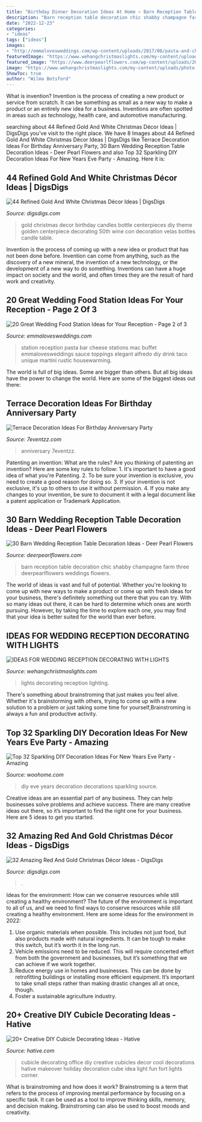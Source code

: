 ```yaml
---
title: "Birthday Dinner Decoration Ideas At Home ~ Barn Reception Table Decoration Chic Shabby Champagne Farm Three Deerpearlflowers Weddings Flowers"
description: "Barn reception table decoration chic shabby champagne farm three deerpearlflowers weddings flowers"
date: "2022-12-23"
categories:
- "ideas"
tags: ["ideas"]
images:
- "http://emmalovesweddings.com/wp-content/uploads/2017/08/pasta-and-cheese-wedding-food-station-ideas.jpg"
featuredImage: "https://www.wehangchristmaslights.com/my-content/uploads/photo-gallery/f0118ae9a4c96706a7f24bdc38fdc990.jpg"
featured_image: "https://www.deerpearlflowers.com/wp-content/uploads/2015/04/Shabby-chic-barn-reception.jpg"
image: "https://www.wehangchristmaslights.com/my-content/uploads/photo-gallery/f0118ae9a4c96706a7f24bdc38fdc990.jpg"
ShowToc: true
author: "Wilma Botsford"
---
```



What is invention?
Invention is the process of creating a new product or service from scratch. It can be something as small as a new way to make a product or an entirely new idea for a business. Inventions are often spotted in areas such as technology, health care, and automotive manufacturing.

	

		
searching about 44 Refined Gold And White Christmas Décor Ideas | DigsDigs you've visit to the right place. We have 8 Images about 44 Refined Gold And White Christmas Décor Ideas | DigsDigs like Terrace Decoration Ideas For Birthday Anniversary Party, 30 Barn Wedding Reception Table Decoration Ideas - Deer Pearl Flowers and also Top 32 Sparkling DIY Decoration Ideas For New Years Eve Party - Amazing. Here it is:
		
    
## 44 Refined Gold And White Christmas Décor Ideas | DigsDigs

<img loading=lazy src="http://www.digsdigs.com/photos/refined-gold-and-white-christmas-decor-ideas-28.jpg" onerror="this.onerror=null;this.src='https://tse1.mm.bing.net/th?id=OIP.TGjA7hAch1LiAmPF77A5FwHaLI&amp;pid=15.1';" alt="44 Refined Gold And White Christmas Décor Ideas | DigsDigs">

_Source: digsdigs.com_

>gold christmas decor birthday candles bottle centerpieces diy theme golden centerpiece decorating 50th wine con decoration velas bottles candle table. 

	

Invention is the process of coming up with a new idea or product that has not been done before. Invention can come from anything, such as the discovery of a new mineral, the invention of a new technology, or the development of a new way to do something. Inventions can have a huge impact on society and the world, and often times they are the result of hard work and creativity.

    
## 20 Great Wedding Food Station Ideas For Your Reception - Page 2 Of 3

<img loading=lazy src="http://emmalovesweddings.com/wp-content/uploads/2017/08/pasta-and-cheese-wedding-food-station-ideas.jpg" onerror="this.onerror=null;this.src='https://tse3.mm.bing.net/th?id=OIP.84_DDyi7dx7htv0HeD9LqgHaLH&amp;pid=15.1';" alt="20 Great Wedding Food Station Ideas for Your Reception - Page 2 of 3">

_Source: emmalovesweddings.com_

>station reception pasta bar cheese stations mac buffet emmalovesweddings sauce toppings elegant alfredo diy drink taco unique martini rustic housewarming. 

	

The world is full of big ideas. Some are bigger than others. But all big ideas have the power to change the world. Here are some of the biggest ideas out there:

    
## Terrace Decoration Ideas For Birthday Anniversary Party

<img loading=lazy src="https://www.7eventzz.com/blog/wp-content/uploads/2021/08/159262501_544683403168176_6713189278143124388_n-820x1024.jpg" onerror="this.onerror=null;this.src='https://tse4.mm.bing.net/th?id=OIP.aDkyV3U5Q2SxCoclMXnOMAHaJP&amp;pid=15.1';" alt="Terrace Decoration Ideas For Birthday Anniversary Party">

_Source: 7eventzz.com_

>anniversary 7eventzz. 

	

Patenting an invention: What are the rules?
Are you thinking of patenting an invention? Here are some key rules to follow: 1. It's important to have a good idea of what you're Patenting. 
2. To be sure your invention is exclusive, you need to create a good reason for doing so. 
3. If your invention is not exclusive, it's up to others to use it without permission. 4. If you make any changes to your invention, be sure to document it with a legal document like a patent application or Trademark Application. 
    
## 30 Barn Wedding Reception Table Decoration Ideas - Deer Pearl Flowers

<img loading=lazy src="https://www.deerpearlflowers.com/wp-content/uploads/2015/04/Shabby-chic-barn-reception.jpg" onerror="this.onerror=null;this.src='https://tse1.mm.bing.net/th?id=OIP.QR7FeUOwGldpHLyQ1RvbIQHaLG&amp;pid=15.1';" alt="30 Barn Wedding Reception Table Decoration Ideas - Deer Pearl Flowers">

_Source: deerpearlflowers.com_

>barn reception table decoration chic shabby champagne farm three deerpearlflowers weddings flowers. 

	

The world of ideas is vast and full of potential. Whether you're looking to come up with new ways to make a product or come up with fresh ideas for your business, there's definitely something out there that you can try. With so many ideas out there, it can be hard to determine which ones are worth pursuing. However, by taking the time to explore each one, you may find that your idea is better suited for the world than ever before.

    
## IDEAS FOR WEDDING RECEPTION DECORATING WITH LIGHTS

<img loading=lazy src="https://www.wehangchristmaslights.com/my-content/uploads/photo-gallery/f0118ae9a4c96706a7f24bdc38fdc990.jpg" onerror="this.onerror=null;this.src='https://tse3.mm.bing.net/th?id=OIP.-nEnL6qHd5cWZVubYwg09AHaJQ&amp;pid=15.1';" alt="IDEAS FOR WEDDING RECEPTION DECORATING WITH LIGHTS">

_Source: wehangchristmaslights.com_

>lights decorating reception lighting. 

	

There's something about brainstroming that just makes you feel alive. Whether it's brainstorming with others, trying to come up with a new solution to a problem or just taking some time for yourself,Brainstroming is always a fun and productive activity.

    
## Top 32 Sparkling DIY Decoration Ideas For New Years Eve Party - Amazing

<img loading=lazy src="https://www.woohome.com/wp-content/uploads/2013/12/diy-new-year-eve-decorations-20.jpg" onerror="this.onerror=null;this.src='https://tse3.mm.bing.net/th?id=OIP.o9Nc2ChZElrNrT0siW87FQHaLE&amp;pid=15.1';" alt="Top 32 Sparkling DIY Decoration Ideas For New Years Eve Party - Amazing">

_Source: woohome.com_

>diy eve years decoration decorations sparkling source. 

	

Creative ideas are an essential part of any business. They can help businesses solve problems and achieve success. There are many creative ideas out there, so it’s important to find the right one for your business. Here are 5 ideas to get you started.

    
## 32 Amazing Red And Gold Christmas Décor Ideas - DigsDigs

<img loading=lazy src="https://www.digsdigs.com/photos/amazing-red-and-gold-christmas-decor-ideas-25.jpg" onerror="this.onerror=null;this.src='https://tse1.mm.bing.net/th?id=OIP.slXgpLLSbQ6UZS7-WfBfnAAAAA&amp;pid=15.1';" alt="32 Amazing Red And Gold Christmas Décor Ideas - DigsDigs">

_Source: digsdigs.com_

>. 

	

Ideas for the environment: How can we conserve resources while still creating a healthy environment?
The future of the environment is important to all of us, and we need to find ways to conserve resources while still creating a healthy environment. Here are some ideas for the environment in 2022: 
1. Use organic materials when possible. This includes not just food, but also products made with natural ingredients. It can be tough to make this switch, but it’s worth it in the long run. 
2. Vehicle emissions need to be reduced. This will require concerted effort from both the government and businesses, but it’s something that we can achieve if we work together. 
3. Reduce energy use in homes and businesses. This can be done by retrofitting buildings or installing more efficient equipment. It’s important to take small steps rather than making drastic changes all at once, though. 
4. Foster a sustainable agriculture industry.

    
## 20+ Creative DIY Cubicle Decorating Ideas - Hative

<img loading=lazy src="https://hative.com/wp-content/uploads/2014/06/cubicle-decorating-ideas/9-cubicle-decorating-ideas.jpg" onerror="this.onerror=null;this.src='https://tse4.mm.bing.net/th?id=OIP.eQcSJ5CTJQ9oju5gVP9mcAHaJ4&amp;pid=15.1';" alt="20+ Creative DIY Cubicle Decorating Ideas - Hative">

_Source: hative.com_

>cubicle decorating office diy creative cubicles decor cool decorations hative makeover holiday decoration cube idea light fun fort lights corner. 

	

What is brainstroming and how does it work?
Brainstroming is a term that refers to the process of improving mental performance by focusing on a specific task. It can be used as a tool to improve thinking skills, memory, and decision making. Brainstroming can also be used to boost moods and creativity.

